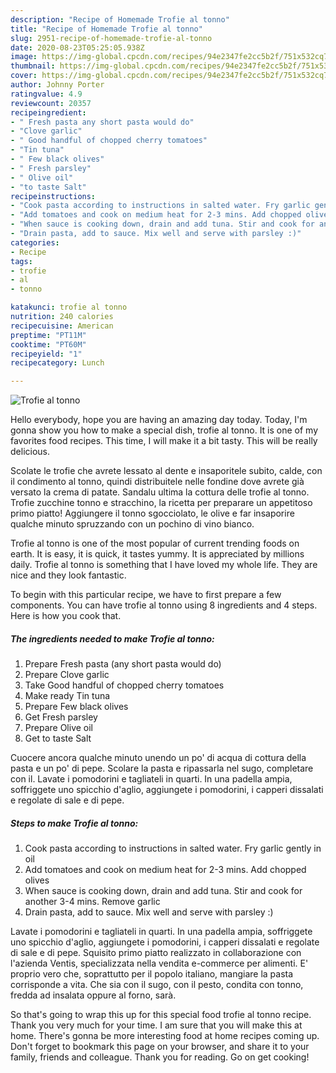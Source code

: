 ```yaml
---
description: "Recipe of Homemade Trofie al tonno"
title: "Recipe of Homemade Trofie al tonno"
slug: 2951-recipe-of-homemade-trofie-al-tonno
date: 2020-08-23T05:25:05.938Z
image: https://img-global.cpcdn.com/recipes/94e2347fe2cc5b2f/751x532cq70/trofie-al-tonno-recipe-main-photo.jpg
thumbnail: https://img-global.cpcdn.com/recipes/94e2347fe2cc5b2f/751x532cq70/trofie-al-tonno-recipe-main-photo.jpg
cover: https://img-global.cpcdn.com/recipes/94e2347fe2cc5b2f/751x532cq70/trofie-al-tonno-recipe-main-photo.jpg
author: Johnny Porter
ratingvalue: 4.9
reviewcount: 20357
recipeingredient:
- " Fresh pasta any short pasta would do"
- "Clove garlic"
- " Good handful of chopped cherry tomatoes"
- "Tin tuna"
- " Few black olives"
- " Fresh parsley"
- " Olive oil"
- "to taste Salt"
recipeinstructions:
- "Cook pasta according to instructions in salted water. Fry garlic gently in oil"
- "Add tomatoes and cook on medium heat for 2-3 mins. Add chopped olives"
- "When sauce is cooking down, drain and add tuna. Stir and cook for another 3-4 mins. Remove garlic"
- "Drain pasta, add to sauce. Mix well and serve with parsley :)"
categories:
- Recipe
tags:
- trofie
- al
- tonno

katakunci: trofie al tonno 
nutrition: 240 calories
recipecuisine: American
preptime: "PT11M"
cooktime: "PT60M"
recipeyield: "1"
recipecategory: Lunch

---
```



![Trofie al tonno](https://img-global.cpcdn.com/recipes/94e2347fe2cc5b2f/751x532cq70/trofie-al-tonno-recipe-main-photo.jpg)

Hello everybody, hope you are having an amazing day today. Today, I'm gonna show you how to make a special dish, trofie al tonno. It is one of my favorites food recipes. This time, I will make it a bit tasty. This will be really delicious.

Scolate le trofie che avrete lessato al dente e insaporitele subito, calde, con il condimento al tonno, quindi distribuitele nelle fondine dove avrete già versato la crema di patate. Sandalu ultima la cottura delle trofie al tonno. Trofie zucchine tonno e stracchino, la ricetta per preparare un appetitoso primo piatto! Aggiungere il tonno sgocciolato, le olive e far insaporire qualche minuto spruzzando con un pochino di vino bianco.

Trofie al tonno is one of the most popular of current trending foods on earth. It is easy, it is quick, it tastes yummy. It is appreciated by millions daily. Trofie al tonno is something that I have loved my whole life. They are nice and they look fantastic.


To begin with this particular recipe, we have to first prepare a few components. You can have trofie al tonno using 8 ingredients and 4 steps. Here is how you cook that.

<!--inarticleads1-->

##### The ingredients needed to make Trofie al tonno:

1. Prepare  Fresh pasta (any short pasta would do)
1. Prepare Clove garlic
1. Take  Good handful of chopped cherry tomatoes
1. Make ready Tin tuna
1. Prepare  Few black olives
1. Get  Fresh parsley
1. Prepare  Olive oil
1. Get to taste Salt


Cuocere ancora qualche minuto unendo un po&#39; di acqua di cottura della pasta e un po&#39; di pepe. Scolare la pasta e ripassarla nel sugo, completare con il. Lavate i pomodorini e tagliateli in quarti. In una padella ampia, soffriggete uno spicchio d&#39;aglio, aggiungete i pomodorini, i capperi dissalati e regolate di sale e di pepe. 

<!--inarticleads2-->

##### Steps to make Trofie al tonno:

1. Cook pasta according to instructions in salted water. Fry garlic gently in oil
1. Add tomatoes and cook on medium heat for 2-3 mins. Add chopped olives
1. When sauce is cooking down, drain and add tuna. Stir and cook for another 3-4 mins. Remove garlic
1. Drain pasta, add to sauce. Mix well and serve with parsley :)


Lavate i pomodorini e tagliateli in quarti. In una padella ampia, soffriggete uno spicchio d&#39;aglio, aggiungete i pomodorini, i capperi dissalati e regolate di sale e di pepe. Squisito primo piatto realizzato in collaborazione con l&#39;azienda Ventis, specializzata nella vendita e-commerce per alimenti. E&#39; proprio vero che, soprattutto per il popolo italiano, mangiare la pasta corrisponde a vita. Che sia con il sugo, con il pesto, condita con tonno, fredda ad insalata oppure al forno, sarà. 

So that's going to wrap this up for this special food trofie al tonno recipe. Thank you very much for your time. I am sure that you will make this at home. There's gonna be more interesting food at home recipes coming up. Don't forget to bookmark this page on your browser, and share it to your family, friends and colleague. Thank you for reading. Go on get cooking!
